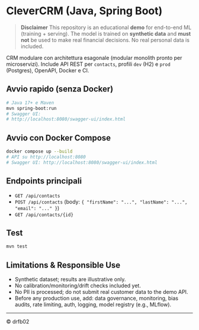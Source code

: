 # CleverCRM (Java, Spring Boot)
> **Disclaimer**
> This repository is an educational **demo** for end-to-end ML (training + serving).
> The model is trained on **synthetic data** and **must not** be used to make real financial decisions.
> No real personal data is included.

CRM modulare con architettura esagonale (modular monolith pronto per microservizi). Include API REST per `contacts`, profili `dev` (H2) e `prod` (Postgres), OpenAPI, Docker e CI.

## Avvio rapido (senza Docker)
```bash
# Java 17+ e Maven
mvn spring-boot:run
# Swagger UI:
# http://localhost:8080/swagger-ui/index.html
```

## Avvio con Docker Compose
```bash
docker compose up --build
# API su http://localhost:8080
# Swagger UI: http://localhost:8080/swagger-ui/index.html
```

## Endpoints principali
- `GET /api/contacts`
- `POST /api/contacts` (body: `{ "firstName": "...", "lastName": "...", "email": "..." }`)
- `GET /api/contacts/{id}`

## Test
```bash
mvn test
```

## Limitations & Responsible Use
- Synthetic dataset; results are illustrative only.
- No calibration/monitoring/drift checks included yet.
- No PII is processed; do not submit real customer data to the demo API.
- Before any production use, add: data governance, monitoring, bias audits, rate limiting, auth, logging, model registry (e.g., MLflow).


---

© drfb02
